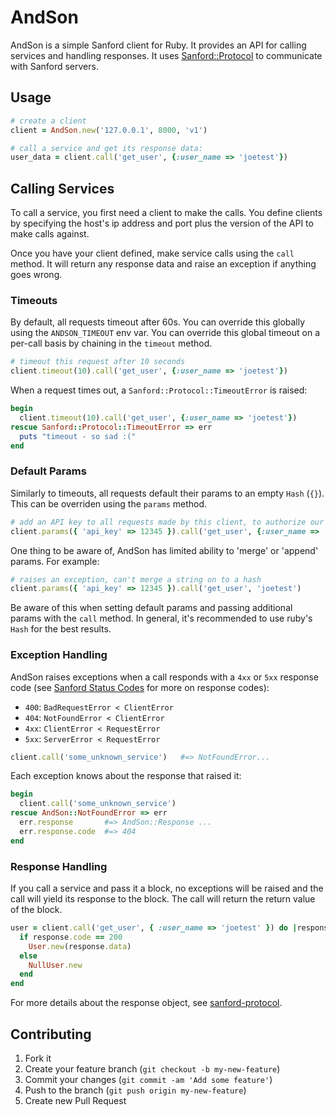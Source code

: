 # AndSon

AndSon is a simple Sanford client for Ruby.  It provides an API for calling services and handling responses.  It uses [Sanford::Protocol](https://github.com/redding/sanford-protocol) to communicate with Sanford servers.

## Usage

```ruby
# create a client
client = AndSon.new('127.0.0.1', 8000, 'v1')

# call a service and get its response data:
user_data = client.call('get_user', {:user_name => 'joetest'})
```

## Calling Services

To call a service, you first need a client to make the calls.  You define clients by specifying the host's ip address and port plus the version of the API to make calls against.

Once you have your client defined, make service calls using the `call` method.  It will return any response data and raise an exception if anything goes wrong.

### Timeouts

By default, all requests timeout after 60s.  You can override this globally using the `ANDSON_TIMEOUT` env var. You can override this global timeout on a per-call basis by chaining in the `timeout` method.

```ruby
# timeout this request after 10 seconds
client.timeout(10).call('get_user', {:user_name => 'joetest'})
```

When a request times out, a `Sanford::Protocol::TimeoutError` is raised:

```ruby
begin
  client.timeout(10).call('get_user', {:user_name => 'joetest'})
rescue Sanford::Protocol::TimeoutError => err
  puts "timeout - so sad :("
end
```

### Default Params

Similarly to timeouts, all requests default their params to an empty `Hash` (`{}`). This can be overriden using the `params` method.

```ruby
# add an API key to all requests made by this client, to authorize our client
client.params({ 'api_key' => 12345 }).call('get_user', {:user_name => 'joetest'})
```

One thing to be aware of, AndSon has limited ability to 'merge' or 'append' params. For example:

```ruby
# raises an exception, can't merge a string on to a hash
client.params({ 'api_key' => 12345 }).call('get_user', 'joetest')
```

Be aware of this when setting default params and passing additional params with the `call` method. In general, it's recommended to use ruby's `Hash` for the best results.

### Exception Handling

AndSon raises exceptions when a call responds with a `4xx` or `5xx` response code (see [Sanford Status Codes](https://github.com/redding/sanford-protocol#status-codes) for more on response codes):

* `400`: `BadRequestError < ClientError`
* `404`: `NotFoundError < ClientError`
* `4xx`: `ClientError < RequestError`
* `5xx`: `ServerError < RequestError`

```ruby
client.call('some_unknown_service')   #=> NotFoundError...
```

Each exception knows about the response that raised it:

```ruby
begin
  client.call('some_unknown_service')
rescue AndSon::NotFoundError => err
  err.response       #=> AndSon::Response ...
  err.response.code  #=> 404
end
```

### Response Handling

If you call a service and pass it a block, no exceptions will be raised and the call will yield its response to the block.  The call will return the return value of the block.

```ruby
user = client.call('get_user', { :user_name => 'joetest' }) do |response|
  if response.code == 200
    User.new(response.data)
  else
    NullUser.new
  end
end
```

For more details about the response object, see [sanford-protocol](https://github.com/redding/sanford-protocol#response).

## Contributing

1. Fork it
2. Create your feature branch (`git checkout -b my-new-feature`)
3. Commit your changes (`git commit -am 'Add some feature'`)
4. Push to the branch (`git push origin my-new-feature`)
5. Create new Pull Request
